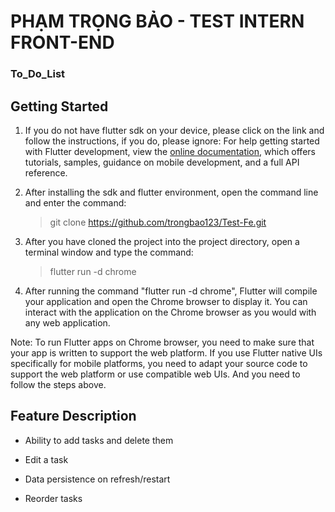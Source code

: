 # PHẠM TRỌNG BẢO - TEST INTERN FRONT-END

### To_Do_List

## Getting Started

1. If you do not have flutter sdk on your device, please click on the link and follow the instructions, if you do, please ignore:
   For help getting started with Flutter development, view the
   [online documentation](https://docs.flutter.dev/), which offers tutorials,
   samples, guidance on mobile development, and a full API reference.
2. After installing the sdk and flutter environment, open the command line and enter the command:

   > git clone https://github.com/trongbao123/Test-Fe.git

3. After you have cloned the project into the project directory, open a terminal window and type the command:

   > flutter run -d chrome

4. After running the command "flutter run -d chrome", Flutter will compile your application and open the Chrome browser to display it. You can interact with the application on the Chrome browser as you would with any web application.

Note: To run Flutter apps on Chrome browser, you need to make sure that your app is written to support the web platform. If you use Flutter native UIs specifically for mobile platforms, you need to adapt your source code to support the web platform or use compatible web UIs. And you need to follow the steps above.

## Feature Description

- Ability to add tasks and delete them

- Edit a task

- Data persistence on refresh/restart

- Reorder tasks
